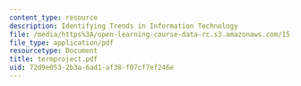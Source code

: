 ```yaml
---
content_type: resource
description: Identifying Trends in Information Technology
file: /media/https%3A/open-learning-course-data-rc.s3.amazonaws.com/15-564-information-technology-i-spring-2003/72d9e0532b3a6ad1af38f07cf7ef246e_termproject.pdf
file_type: application/pdf
resourcetype: Document
title: termproject.pdf
uid: 72d9e053-2b3a-6ad1-af38-f07cf7ef246e
---
```

